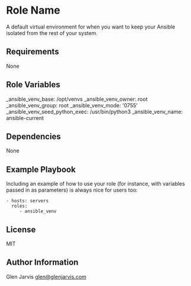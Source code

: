 Role Name
=========
A default virtual environment for when you want to keep your Ansible isolated
from the rest of your system.

Requirements
------------
None

Role Variables
--------------

_ansible_venv_base: /opt/venvs
_ansible_venv_owner: root
_ansible_venv_group: root
_ansible_venv_mode: '0755'
_ansible_venv_seed_python_exec: /usr/bin/python3
_ansible_venv_name: ansible-current

Dependencies
------------
None

Example Playbook
----------------

Including an example of how to use your role (for instance, with variables passed in as parameters) is always nice for users too:

    - hosts: servers
      roles:
         - ansible_venv

License
-------
MIT

Author Information
------------------

Glen Jarvis <glen@glenjarvis.com>
